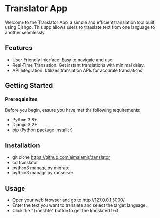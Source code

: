 # Translator App
Welcome to the Translator App, a simple and efficient translation tool built using Django. This app allows users to translate text from one language to another seamlessly.

## Features
- User-Friendly Interface: Easy to navigate and use.
- Real-Time Translation: Get instant translations with minimal delay.
- API Integration: Utilizes translation APIs for accurate translations.
  
## Getting Started
### Prerequisites
Before you begin, ensure you have met the following requirements:

- Python 3.8+
- Django 3.2+
- pip (Python package installer)

## Installation
- git clone https://github.com/aimalamir/translator
- cd translator
- python3 manage.py migrate
- python3 manage.py runserver

## Usage
- Open your web browser and go to http://127.0.0.1:8000/
- Enter the text you want to translate and select the target language.
- Click the "Translate" button to get the translated text.
